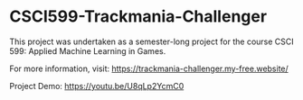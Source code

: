 # CSCI599-Trackmania-Challenger

This project was undertaken as a semester-long project for the course CSCI 599: Applied Machine Learning in Games.

For more information, visit: https://trackmania-challenger.my-free.website/

Project Demo: https://youtu.be/U8qLp2YcmC0
